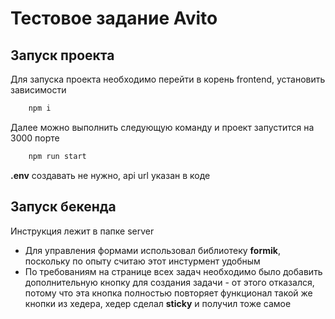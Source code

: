 # Тестовое задание Avito

## Запуск проекта
Для запуска проекта необходимо перейти в корень frontend, установить зависимости
```bash
    npm i
```
Далее можно выполнить следующую команду и проект запустится на 3000 порте
```bash
    npm run start
```
**.env** создавать не нужно, api url указан в коде

## Запуск бекенда
Инструкция лежит в папке server


- Для управления формами использовал библиотеку **formik**, поскольку по опыту считаю этот инстурмент удобным 
- По требованиям на странице всех задач необходимо было добавить дополнительную кнопку для создания задачи - от этого отказался, потому что эта кнопка полностью повторяет функционал такой же кнопки из хедера, хедер сделал **sticky** и получил тоже самое